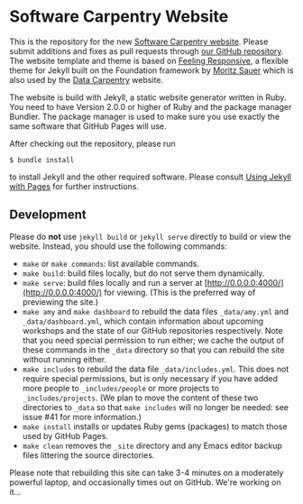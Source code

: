 # Software Carpentry Website

This is the repository for the new [Software Carpentry website](http://software-carpentry.org).
Please submit additions and fixes as pull requests through
[our GitHub repository](https://github.com/swcarpentry/site).
The website template and theme is based on
[Feeling Responsive](https://github.com/Phlow/feeling-responsive),
a flexible theme for Jekyll built on
the Foundation framework by [Moritz Sauer](https://github.com/Phlow)
which is also used by the [Data Carpentry](http://datacarpentry.org) website.

The website is build with Jekyll, a static website generator written in Ruby.
You need to have Version 2.0.0 or higher of Ruby and the package manager Bundler.
The package manager is used to make sure you use exactly the same software
that GitHub Pages will use.

After checking out the repository, please run

```
$ bundle install
```

to install Jekyll and the other required software.
Please consult [Using Jekyll with Pages](https://help.github.com/articles/using-jekyll-with-pages/)
for further instructions.

## Development

Please do **not** use `jekyll build` or `jekyll serve` directly to build or view the website.
Instead, you should use the following commands:

*   `make` or `make commands`: list available commands.
*   `make build`: build files locally, but do not serve them dynamically.
*   `make serve`: build files locally and run a server at [http://0.0.0.0:4000/](http://0.0.0.0:4000/) for viewing.
    (This is the preferred way of previewing the site.)
*   `make amy` and `make dashboard` to rebuild the data files `_data/amy.yml` and `_data/dashboard.yml`,
    which contain information about upcoming workshops and the state of our GitHub repositories respectively.
    Note that you need special permission to run either;
    we cache the output of these commands in the `_data` directory
    so that you can rebuild the site without running either.
*   `make includes` to rebuild the data file `_data/includes.yml`.
    This does not require special permissions,
    but is only necessary if you have added more people to `_includes/people`
    or more projects to `_includes/projects`.
    (We plan to move the content of these two directories to `_data`
    so that `make includes` will no longer be needed:
    see issue #41 for more information.)
*   `make install` installs or updates Ruby gems (packages)
    to match those used by GitHub Pages.
*   `make clean` removes the `_site` directory and any Emacs editor backup files littering the source directories.

Please note that rebuilding this site can take 3-4 minutes on a moderately powerful laptop,
and occasionally times out on GitHub.
We're working on it...
